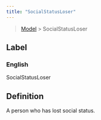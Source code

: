 ```yaml
---
title: "SocialStatusLoser"
---
```


> [Model](../../) > SocialStatusLoser

## Label

### English
SocialStatusLoser


## Definition
A person who has lost social status. 


    

